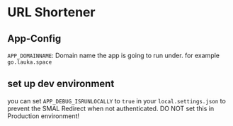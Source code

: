 # URL Shortener

## App-Config

`APP_DOMAINNAME`: Domain name the app is going to run under. for example `go.lauka.space`

## set up dev environment
you can set `APP_DEBUG_ISRUNLOCALLY` to `true` in your `local.settings.json` to prevent the SMAL Redirect when not authenticated.
DO NOT set this in Production environment!
